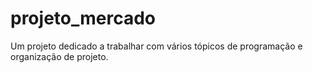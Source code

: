 # projeto_mercado
Um projeto dedicado a trabalhar com vários tópicos de programação e organização de projeto.
